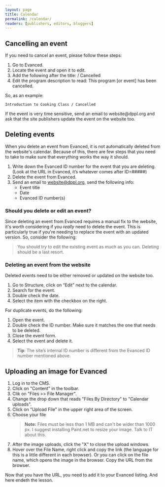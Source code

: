 ```yaml
---
layout: page
title: Calendar
permalink: /calendar/
readers: [publishers, editors, bloggers]
---
```


## Cancelling an event

If you need to cancel an event, please follow these steps:

1. Go to Evanced.
2. Locate the event and open it to edit.
3. Add the following after the title: / Cancelled
4. Edit the program description to read: This program [or event] has been cancelled.

So, as an example:

    Introduction to Cooking Class / Cancelled

If the event is very time sensitive, send an email to website&#64;dppl.org and ask that the site publishers update the event on the website too.

## Deleting events
When you delete an event from Evanced, it is not automatically deleted from the website's calendar. Because of this, there are few steps that you need to take to make sure that everything works the way it should.

1. Write down the Evanced ID number for the event that you are deleting. (Look at the URL in Evanced, it’s whatever comes after ID=#####)
2. Delete the event from Evanced.
3. Send an email to website@dppl.org, send the following info:
    - Event title
    - Date
    - Evanced ID number(s)

### Should you delete or edit an event?

Since deleting an event from Evanced requires a manual fix to the website, it's worth considering if you *really* need to delete the event. This is particularly true if you're needing to replace the event with an updated version. So, consider the following:

> You should try to edit the existing event as much as you can. Deleting should be a last resort.

### Deleting an event from the website

Deleted events need to be either removed or updated on the website too.

1. Go to Structure, click on “Edit” next to the calendar.
2. Search for the event.
3. Double check the date.
4. Select the item with the checkbox on the right.

For duplicate events, do the following:

1. Open the event.
2. Double check the ID number. Make sure it matches the one that needs to be deleted.
3. Close the event form.
4. Select the event and delete it.

> **Tip**: The site’s internal ID number is different from the Evanced ID number mentioned above.

## Uploading an image for Evanced

1. Log in to the CMS.
2. Click on "Content" in the toolbar.
3. Clik on "Files >> File Manager".
4. Change the drop down that reads "Files By Directory" to "Calendar uploads".
5. Click on "Upload File" in the upper right area of the screen.
6. Choose your file
    > **Note:** Files must be less than 1 MB and can't be wider than 1000 px. I suggest installing Paint.net to resize your image. Talk to IT about this.
7. After the image uploads, click the "X" to close the upload windows.
8. Hover over the File Name, right click and copy the link (the language for this is a little different in each browser). Or you can click on the file name, which opens the image in the browser. Copy the URL from the browser. 

Now that you have the URL, you need to add it to your Evanced listing. And here endeth the lesson. 